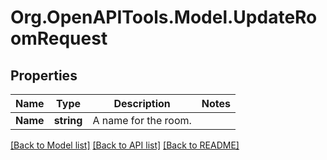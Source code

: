 # Org.OpenAPITools.Model.UpdateRoomRequest
## Properties

Name | Type | Description | Notes
------------ | ------------- | ------------- | -------------
**Name** | **string** | A name for the room. | 

[[Back to Model list]](../README.md#documentation-for-models) [[Back to API list]](../README.md#documentation-for-api-endpoints) [[Back to README]](../README.md)

